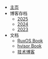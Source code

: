- [主页](/)
- 博客存档
  - [2025](/2025/README.md)
  - [2024](/2024/README.md)
  - [2023](/2023/README.md)
- 文档
  - [RuxOS Book](https://ruxos.syswonder.org)
  - [hvisor Book](https://hvisor.syswonder.org)
  - [技术博客](https://blog.syswonder.org)
